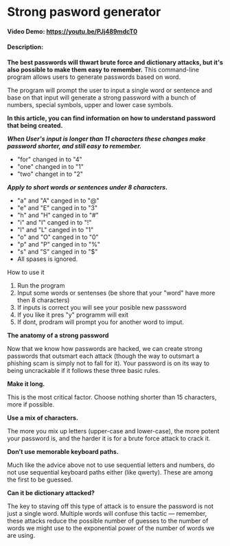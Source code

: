 # Strong pasword generator
#### Video Demo:  https://youtu.be/PJj489mdcT0
#### Description:
**The best passwords will thwart brute force and dictionary attacks, but it's also possible to make them easy to remember.**
This command-line program allows users to generate passwords based on word.

The program will prompt the user to input a single word or sentence and base on that input will generate a strong password with a bunch of numbers, special symbols, upper and lower case symbols.

**In this article, you can find information on how to understand password that being created.**

***When User's input is longer than 11 characters these changes make password shorter, and still easy to remember.***
- "for" changed in to "4"
- "one" changed in to "1"
- "two" changet in to "2"

***Apply to short words or sentences under 8 characters.***
- "a" and "A" canged in to "@"
- "e" and "E" canged in to "3"
- "h" and "H" canged in to "#"
- "i" and "I" canged in to "!"
- "l" and "L" canged in to "1"
- "o" and "O" canged in to "0"
- "p" and "P" canged in to "%"
- "s" and "S" canged in to "$"
- All spases is ignored.

How to use it
1. Run the program
2. Input some words or sentenses (be shore that your "word" have more then 8 characters)
3. If inputs is correct you will see your posible new passsword
4. If you like it pres "y" programm will exit
5. If dont, prodram will prompt you for another word to imput.

**The anatomy of a strong password**

Now that we know how passwords are hacked, we can create strong passwords that outsmart each attack (though the way to outsmart a phishing scam is simply not to fall for it). Your password is on its way to being uncrackable if it follows these three basic rules.

**Make it long.**

This is the most critical factor. Choose nothing shorter than 15 characters, more if possible.

**Use a mix of characters.**

The more you mix up letters (upper-case and lower-case), the more potent your password is, and the harder it is for a brute force attack to crack it.

**Don’t use memorable keyboard paths.**

Much like the advice above not to use sequential letters and numbers, do not use sequential keyboard paths either (like qwerty). These are among the first to be guessed.

**Can it be dictionary attacked?**

The key to staving off this type of attack is to ensure the password is not just a single word. Multiple words will confuse this tactic — remember, these attacks reduce the possible number of guesses to the number of words we might use to the exponential power of the number of words we are using.